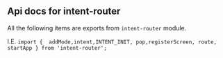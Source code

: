 ## Api docs for intent-router

All the following items are exports from `intent-router` module.

I.E. `import {  addMode,intent,INTENT_INIT, pop,registerScreen, route, startApp } from 'intent-router';`

